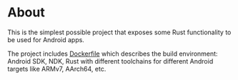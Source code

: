 # About

This is the simplest possible project that exposes some Rust functionality
to be used for Android apps.

The project includes [Dockerfile](./Dockerfile) which describes the build
environment: Android SDK, NDK, Rust with different toolchains for different
Android targets like ARMv7, AArch64, etc.
